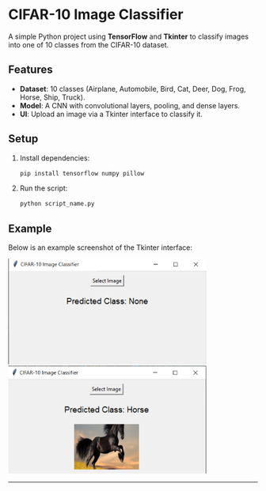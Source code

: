 # CIFAR-10 Image Classifier

A simple Python project using **TensorFlow** and **Tkinter** to classify images into one of 10 classes from the CIFAR-10 dataset.

## Features

- **Dataset**: 10 classes (Airplane, Automobile, Bird, Cat, Deer, Dog, Frog, Horse, Ship, Truck).
- **Model**: A CNN with convolutional layers, pooling, and dense layers.
- **UI**: Upload an image via a Tkinter interface to classify it.

## Setup

1. Install dependencies:

   ```bash
   pip install tensorflow numpy pillow
   ```

2. Run the script:

   ```bash
   python script_name.py
   ```

## Example

Below is an example screenshot of the Tkinter interface:

<img src="first.png" alt="Tkinter Interface Screenshot" width="400"/> <img src="second.png" alt="Tkinter Interface Screenshot" width="400"/>




---

